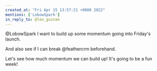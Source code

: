 ```yaml
---
created_at: "Fri Apr 15 13:57:21 +0000 2022"
mentions: ['LobowSpark']
in_reply_to: @leo_guinan
---
```


@LobowSpark I want to build up some momentum going into Friday's launch.

And also see if I can break @feathercrm beforehand.

Let's see how much momentum we can build up! It's going to be a fun week!